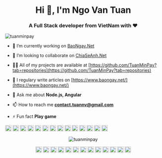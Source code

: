 <h1 align="center">Hi 👋, I'm Ngo Van Tuan</h1>
<h3 align="center">A Full Stack developer from VietNam with ❤</h3>
<p align="left"> <img src="https://komarev.com/ghpvc/?username=tuanminpay" alt="tuanminpay" /> </p>

- 🔭 I’m currently working on [BaoNgay.Net](https://www.baongay.net/)

- 👯 I’m looking to collaborate on [ChiaSeAnh.Net](https://www.chiaseanh.net/)

- 👨‍💻 All of my projects are available at [https://github.com/TuanMinPay?tab=repositories](https://github.com/TuanMinPay?tab=repositories)

- 📝 I regulary write articles on [https://www.baongay.net/](https://www.baongay.net/)

- 💬 Ask me about **Node.js, Angular**

- 📫 How to reach me **contact.tuannv@gmail.com**

- ⚡ Fun fact **Play game**

<p align="left"><img src="https://konpa.github.io/devicon/devicon.git/icons/angularjs/angularjs-original.svg" alt="angularjs" width="20" height="20"/> <img src="https://konpa.github.io/devicon/devicon.git/icons/bootstrap/bootstrap-plain.svg" alt="bootstrap" width="20" height="20"/> <img src="https://konpa.github.io/devicon/devicon.git/icons/css3/css3-original-wordmark.svg" alt="css3" width="20" height="20"/> <img src="https://konpa.github.io/devicon/devicon.git/icons/csharp/csharp-original.svg" alt="csharp" width="20" height="20"/> <img src="https://konpa.github.io/devicon/devicon.git/icons/dot-net/dot-net-original-wordmark.svg" alt="dotnet" width="20" height="20"/> <img src="https://konpa.github.io/devicon/devicon.git/icons/html5/html5-original-wordmark.svg" alt="html5" width="20" height="20"/> <img src="https://konpa.github.io/devicon/devicon.git/icons/java/java-original-wordmark.svg" alt="java" width="20" height="20"/> <img src="https://konpa.github.io/devicon/devicon.git/icons/javascript/javascript-original.svg" alt="javascript" width="20" height="20"/> <img src="https://konpa.github.io/devicon/devicon.git/icons/typescript/typescript-original.svg" alt="typescript" width="20" height="20"/> <img src="https://konpa.github.io/devicon/devicon.git/icons/mongodb/mongodb-original-wordmark.svg" alt="mongodb" width="20" height="20"/> <img src="https://konpa.github.io/devicon/devicon.git/icons/mysql/mysql-original-wordmark.svg" alt="mysql" width="20" height="20"/> <img src="https://konpa.github.io/devicon/devicon.git/icons/nodejs/nodejs-original-wordmark.svg" alt="nodejs" width="20" height="20"/> <img src="https://konpa.github.io/devicon/devicon.git/icons/nginx/nginx-original.svg" alt="nginx" width="20" height="20"/> <img src="https://konpa.github.io/devicon/devicon.git/icons/express/express-original-wordmark.svg" alt="express" width="20" height="20"/></p><p align="center"> <img src="https://github-readme-stats.vercel.app/api?username=tuanminpay&show_icons=true" alt="tuanminpay" /> </p>

<p align="center">
<a href="https://codepen.io/tuanminpay" target="blank"><img align="center" src="https://cdn.jsdelivr.net/npm/simple-icons@3.0.1/icons/codepen.svg" alt="tuanminpay" height="20" width="20" /></a>
<a href="https://dev.to/tuanminpay" target="blank"><img align="center" src="https://cdn.jsdelivr.net/npm/simple-icons@3.0.1/icons/dev-dot-to.svg" alt="tuanminpay" height="20" width="20" /></a>
<a href="https://twitter.com/tuanminpay" target="blank"><img align="center" src="https://cdn.jsdelivr.net/npm/simple-icons@3.0.1/icons/twitter.svg" alt="tuanminpay" height="20" width="20" /></a>
<a href="https://linkedin.com/in/tuanminpay" target="blank"><img align="center" src="https://cdn.jsdelivr.net/npm/simple-icons@3.0.1/icons/linkedin.svg" alt="tuanminpay" height="20" width="20" /></a>
<a href="https://stackoverflow.com/tuanminpay" target="blank"><img align="center" src="https://cdn.jsdelivr.net/npm/simple-icons@3.0.1/icons/stackoverflow.svg" alt="tuanminpay" height="20" width="20" /></a>
<a href="https://codesandbox.com/tuanminpay" target="blank"><img align="center" src="https://cdn.jsdelivr.net/npm/simple-icons@3.0.1/icons/codesandbox.svg" alt="tuanminpay" height="20" width="20" /></a>
<a href="https://kaggle.com/tuanminpay" target="blank"><img align="center" src="https://cdn.jsdelivr.net/npm/simple-icons@3.0.1/icons/kaggle.svg" alt="tuanminpay" height="20" width="20" /></a>
<a href="https://fb.com/tuanminpay" target="blank"><img align="center" src="https://cdn.jsdelivr.net/npm/simple-icons@3.0.1/icons/facebook.svg" alt="tuanminpay" height="20" width="20" /></a>
<a href="https://instagram.com/contact.tuannv" target="blank"><img align="center" src="https://cdn.jsdelivr.net/npm/simple-icons@3.0.1/icons/instagram.svg" alt="contact.tuannv" height="20" width="20" /></a>
<a href="https://dribbble.com/tuanminpay" target="blank"><img align="center" src="https://cdn.jsdelivr.net/npm/simple-icons@3.0.1/icons/dribbble.svg" alt="tuanminpay" height="20" width="20" /></a>
<a href="https://www.behance.net/tuanminpay" target="blank"><img align="center" src="https://cdn.jsdelivr.net/npm/simple-icons@3.0.1/icons/behance.svg" alt="tuanminpay" height="20" width="20" /></a>
<a href="https://medium.com/tuanminpay" target="blank"><img align="center" src="https://cdn.jsdelivr.net/npm/simple-icons@3.0.1/icons/medium.svg" alt="tuanminpay" height="20" width="20" /></a>
<a href="https://www.youtube.com/c/ngovantuanofficial" target="blank"><img align="center" src="https://cdn.jsdelivr.net/npm/simple-icons@3.0.1/icons/youtube.svg" alt="ngovantuanofficial" height="20" width="20" /></a>
</p>
